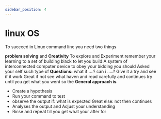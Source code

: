 ```yaml
---
sidebar_position: 4
---
```

# linux OS
To succeed in Linux command line you need two things

**problem solving** and **Creativity** To explore and Experiment remember your learning to a set of building black to let you build A system of interconnected computer device to obey your bidding you should Asked your self such type of **Questions:**
what if ....?
can i .....? 
Give it a try and see if it work Great if not see what haven and read carefully and continues try until you get what you went
so the **General approach is**
- Create a hypothesis
- Run your command to test
- observe the output if: what is expected Great else: not then continues
- Analyses the output and Adjust your understanding
- Rinse and repeat till you get what your after for